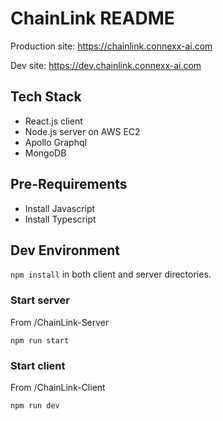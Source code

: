 # ChainLink README

Production site: https://chainlink.connexx-ai.com

Dev site: https://dev.chainlink.connexx-ai.com

## Tech Stack

- React.js client
- Node.js server on AWS EC2
- Apollo Graphql
- MongoDB

## Pre-Requirements 
- Install Javascript
- Install Typescript 

## Dev Environment

`npm install` in both client and server directories.

### Start server

From /ChainLink-Server

`npm run start`

### Start client

From /ChainLink-Client

`npm run dev`
